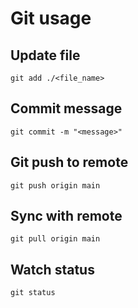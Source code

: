 # Git usage

## Update file
`git add ./<file_name>`

## Commit message
`git commit -m "<message>"`

## Git push to remote
`git push origin main`

## Sync with remote
`git pull origin main`

## Watch status
`git status`

